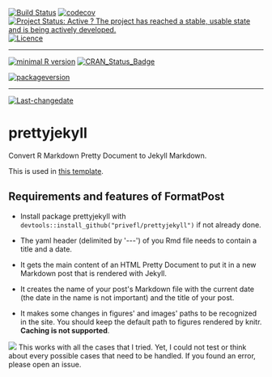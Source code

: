 [![Build Status](https://travis-ci.org/privefl/prettyjekyll.svg?branch=master)](https://travis-ci.org/privefl/prettyjekyll) [![codecov](https://codecov.io/gh/privefl/prettyjekyll/branch/master/graph/badge.svg)](https://codecov.io/gh/privefl/prettyjekyll) [![Project Status: Active ? The project has reached a stable, usable state and is being actively developed.](http://www.repostatus.org/badges/latest/active.svg)](http://www.repostatus.org/#active) [![Licence](https://img.shields.io/badge/licence-GPL--3-blue.svg)](https://www.gnu.org/licenses/gpl-3.0.en.html)

------------------------------------------------------------------------

[![minimal R version](https://img.shields.io/badge/R%3E%3D-3.3.1-6666ff.svg)](https://cran.r-project.org/) [![CRAN\_Status\_Badge](http://www.r-pkg.org/badges/version/prettyjekyll)](https://cran.r-project.org/package=prettyjekyll)

[![packageversion](https://img.shields.io/badge/Package%20version-0.1.0-orange.svg?style=flat-square)](commits/master)

------------------------------------------------------------------------

[![Last-changedate](https://img.shields.io/badge/last%20change-2016--08--18-yellowgreen.svg)](/commits/master)

prettyjekyll
============

Convert R Markdown Pretty Document to Jekyll Markdown.

This is used in [this template](https://github.com/privefl/jekyll-now-r-template).

Requirements and features of FormatPost
---------------------------------------

-   Install package prettyjekyll with `devtools::install_github("privefl/prettyjekyll")` if not already done.
-   The yaml header (delimited by '---') of you Rmd file needs to contain a title and a date.

-   It gets the main content of an HTML Pretty Document to put it in a new Markdown post that is rendered with Jekyll.
-   It creates the name of your post's Markdown file with the current date (the date in the name is not important) and the title of your post.
-   It makes some changes in figures' and images' paths to be recognized in the site. You should keep the default path to figures rendered by knitr. **Caching is not supported**.

![](https://cdn2.iconfinder.com/data/icons/freecns-cumulus/32/519791-101_Warning-128.png) This works with all the cases that I tried. Yet, I could not test or think about every possible cases that need to be handled. If you found an error, please open an issue.
